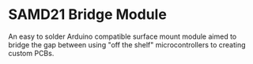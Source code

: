 # SAMD21 Bridge Module
An easy to solder Arduino compatible surface mount module aimed to bridge the gap between using "off the shelf" microcontrollers to creating custom PCBs. 